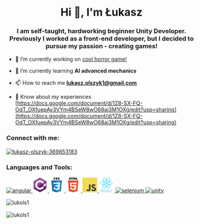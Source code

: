 <h1 align="center">Hi 👋, I'm Łukasz</h1>
<h3 align="center">I am self-taught, hardworking beginner Unity Developer. Previously I worked as a front-end developer, but I decided to pursue my passion - creating games!</h3>

- 🔭 I’m currently working on [cool horror game!](https://github.com/LukOls1/asylum-horror)

- 🌱 I’m currently learning **AI advanced mechanics**

- 📫 How to reach me **lukasz.olszyk1@gmail.com**

- 📄 Know about my experiences [https://docs.google.com/document/d/1Z8-SX-FQ-OdT_OXfuepAy3VYm4BSeW8wO68aj3M1OXg/edit?usp=sharing](https://docs.google.com/document/d/1Z8-SX-FQ-OdT_OXfuepAy3VYm4BSeW8wO68aj3M1OXg/edit?usp=sharing)

<h3 align="left">Connect with me:</h3>
<p align="left">
<a href="https://linkedin.com/in/łukasz-olszyk-369853183" target="blank"><img align="center" src="https://raw.githubusercontent.com/rahuldkjain/github-profile-readme-generator/master/src/images/icons/Social/linked-in-alt.svg" alt="łukasz-olszyk-369853183" height="30" width="40" /></a>
</p>

<h3 align="left">Languages and Tools:</h3>
<p align="left"> <a href="https://angular.io" target="_blank" rel="noreferrer"> <img src="https://angular.io/assets/images/logos/angular/angular.svg" alt="angular" width="40" height="40"/> </a> <a href="https://www.w3schools.com/cs/" target="_blank" rel="noreferrer"> <img src="https://raw.githubusercontent.com/devicons/devicon/master/icons/csharp/csharp-original.svg" alt="csharp" width="40" height="40"/> </a> <a href="https://www.w3schools.com/css/" target="_blank" rel="noreferrer"> <img src="https://raw.githubusercontent.com/devicons/devicon/master/icons/css3/css3-original-wordmark.svg" alt="css3" width="40" height="40"/> </a> <a href="https://www.w3.org/html/" target="_blank" rel="noreferrer"> <img src="https://raw.githubusercontent.com/devicons/devicon/master/icons/html5/html5-original-wordmark.svg" alt="html5" width="40" height="40"/> </a> <a href="https://developer.mozilla.org/en-US/docs/Web/JavaScript" target="_blank" rel="noreferrer"> <img src="https://raw.githubusercontent.com/devicons/devicon/master/icons/javascript/javascript-original.svg" alt="javascript" width="40" height="40"/> </a> <a href="https://reactjs.org/" target="_blank" rel="noreferrer"> <img src="https://raw.githubusercontent.com/devicons/devicon/master/icons/react/react-original-wordmark.svg" alt="react" width="40" height="40"/> </a> <a href="https://www.selenium.dev" target="_blank" rel="noreferrer"> <img src="https://raw.githubusercontent.com/detain/svg-logos/780f25886640cef088af994181646db2f6b1a3f8/svg/selenium-logo.svg" alt="selenium" width="40" height="40"/> </a> <a href="https://unity.com/" target="_blank" rel="noreferrer"> <img src="https://www.vectorlogo.zone/logos/unity3d/unity3d-icon.svg" alt="unity" width="40" height="40"/> </a> </p>

<p><img align="center" src="https://github-readme-stats.vercel.app/api/top-langs?username=lukols1&show_icons=true&locale=en&layout=compact" alt="lukols1" /></p>

<p><img align="center" src="https://github-readme-streak-stats.herokuapp.com/?user=lukols1&" alt="lukols1" /></p>

